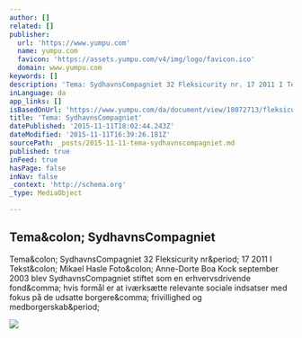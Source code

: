 ```yaml
---
author: []
related: []
publisher:
  url: 'https://www.yumpu.com'
  name: yumpu.com
  favicon: 'https://assets.yumpu.com/v4/img/logo/favicon.ico'
  domain: www.yumpu.com
keywords: []
description: 'Tema: SydhavnsCompagniet 32 Fleksicurity nr. 17 2011 I Tekst: Mikael Hasle Foto: Anne-Dorte Boa Kock september 2003 blev SydhavnsCompagniet stiftet som en erhvervsdrivende fond, hvis formål er at iværksætte relevante sociale indsatser med fokus på de udsatte borgere, frivillighed og medborgerskab.'
inLanguage: da
app_links: []
isBasedOnUrl: 'https://www.yumpu.com/da/document/view/18072713/fleksicurity-nr-17/33'
title: 'Tema: SydhavnsCompagniet'
datePublished: '2015-11-11T18:02:44.243Z'
dateModified: '2015-11-11T16:39:26.181Z'
sourcePath: _posts/2015-11-11-tema-sydhavnscompagniet.md
published: true
inFeed: true
hasPage: false
inNav: false
_context: 'http://schema.org'
_type: MediaObject

---
```

<article style=""><h1>Tema&amp;colon; SydhavnsCompagniet</h1><p>Tema&amp;colon; SydhavnsCompagniet 32 Fleksicurity nr&amp;period; 17 2011 I Tekst&amp;colon; Mikael Hasle Foto&amp;colon; Anne-Dorte Boa Kock september 2003 blev SydhavnsCompagniet stiftet som en erhvervsdrivende fond&amp;comma; hvis formål er at iværksætte relevante sociale indsatser med fokus på de udsatte borgere&amp;comma; frivillighed og medborgerskab&amp;period;</p><img src="https://www.yumpu.com/da/image/facebook/18072713/32" /></article>
